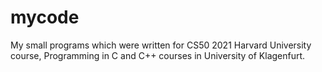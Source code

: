 # mycode
My small programs which were written for CS50 2021 Harvard University course, Programming in C and C++ courses in University of Klagenfurt.
